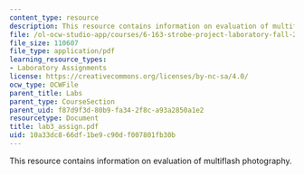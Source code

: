 ```yaml
---
content_type: resource
description: This resource contains information on evaluation of multiflash photography.
file: /ol-ocw-studio-app/courses/6-163-strobe-project-laboratory-fall-2005/10a33dc866df1be9c90df007801fb30b_lab3_assign.pdf
file_size: 110607
file_type: application/pdf
learning_resource_types:
- Laboratory Assignments
license: https://creativecommons.org/licenses/by-nc-sa/4.0/
ocw_type: OCWFile
parent_title: Labs
parent_type: CourseSection
parent_uid: f87d9f3d-80b9-fa34-2f8c-a93a2850a1e2
resourcetype: Document
title: lab3_assign.pdf
uid: 10a33dc8-66df-1be9-c90d-f007801fb30b
---
```

This resource contains information on evaluation of multiflash photography.
